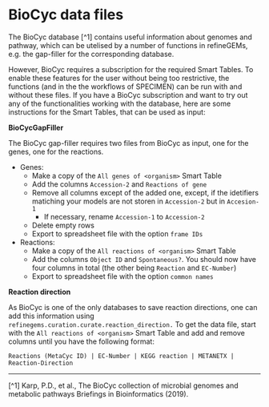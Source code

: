 # BioCyc data files

The BioCyc database [^1] contains useful information about genomes and pathway, which can be utelised by a number of functions in refineGEMs, e.g. the gap-filler for the corresponding database.

However, BioCyc requires a subscription for the required Smart Tables. To enable these features for the user without being too restrictive, the functions (and in the the workflows of SPECIMEN) can be run with and without these files. If you have a BioCyc subscription and want to try out any of the functionalities working with the database, here are some instructions for the Smart Tables, that can be used as input:

**BioCycGapFiller**

The BioCyc gap-filler requires two files from BioCyc as input, one for the genes, one for the reactions.

- Genes: 
    - Make a copy of the `All genes of <organism>` Smart Table
    - Add the columns `Accession-2` and `Reactions of gene`
    - Remove all columns except of the added one, except, if the idetifiers matiching your models are not storen in `Accession-2` but in `Accesion-1`
        - If necessary, rename `Accession-1` to `Accession-2`
    - Delete empty rows
    - Export to spreadsheet file with the option `frame IDs`
- Reactions:
    - Make a copy of the `All reactions of <organism>` Smart Table
    - Add the columns `Object ID` and `Spontaneous?`. You should now have four columns in total (the other being `Reaction` and `EC-Number`)
    - Export to spreadsheet file with the option `common names`

**Reaction direction**

As BioCyc is one of the only databases to save reaction directions, one can add this information using `refinegems.curation.curate.reaction_direction.` To get the data file, start with the `All reactions of <organism>` Smart Table and add and remove columns until you have the following format:

 ``Reactions (MetaCyc ID) | EC-Number | KEGG reaction | METANETX | Reaction-Direction``

-----
[^1] Karp, P.D., et al., The BioCyc collection of microbial genomes and metabolic pathways
Briefings in Bioinformatics (2019).
